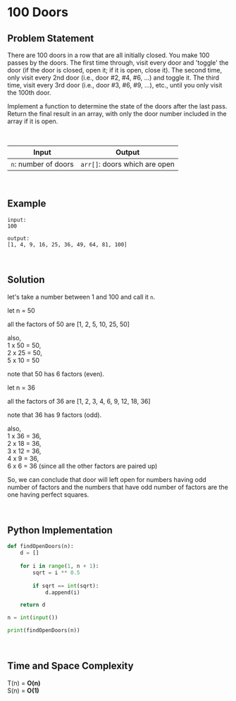 # 100 Doors

## Problem Statement

There are 100 doors in a row that are all initially closed. You make 100 passes by the doors. The first time through, visit every door and 'toggle' the door (if the door is closed, open it; if it is open, close it). The second time, only visit every 2nd door (i.e., door #2, #4, #6, ...) and toggle it. The third time, visit every 3rd door (i.e., door #3, #6, #9, ...), etc., until you only visit the 100th door.

Implement a function to determine the state of the doors after the last pass. Return the final result in an array, with only the door number included in the array if it is open.

<br>

| Input | Output |
| --- | --- |
| `n`: number of doors | `arr[]`: doors which are open |

<br>

## Example

```
input:
100

output:
[1, 4, 9, 16, 25, 36, 49, 64, 81, 100]
```
<br>

## Solution

let's take a number between 1 and 100 and call it `n`.

let n = 50

all the factors of 50 are [1, 2, 5, 10, 25, 50]

also,
<br>1 x 50 = 50,
<br>2 x 25 = 50,
<br>5 x 10 = 50

note that 50 has 6 factors (even).

let n = 36

all the factors of 36 are [1, 2, 3, 4, 6, 9, 12, 18, 36]

note that 36 has 9 factors (odd).

also,
<br>1 x 36 = 36,
<br>2 x 18 = 36,
<br>3 x 12 = 36,
<br>4 x 9 = 36,
<br>6 x 6 = 36 (since all the other factors are paired up)

So, we can conclude that door will left open for numbers having odd number of factors and the numbers that have odd number of factors are the one having perfect squares.


<br>

## Python Implementation

```python
def findOpenDoors(n):
    d = []
    
    for i in range(1, n + 1):
        sqrt = i ** 0.5
        
        if sqrt == int(sqrt):
            d.append(i)

    return d

n = int(input())

print(findOpenDoors(n))
```

<br>

## Time and Space Complexity
T(n) = **O(n)**
<br>S(n) = **O(1)**